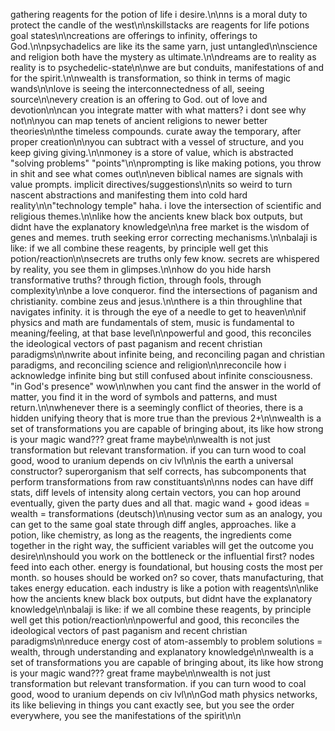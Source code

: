 gathering reagents for the potion of life i desire.\n\nns is a moral duty to protect the candle of the west\n\nskillstacks are reagents for life potions goal states\n\ncreations are offerings to infinity, offerings to God.\n\npsychadelics are like its the same yarn, just untangled\n\nscience and religion both have the mystery as ultimate.\n\ndreams are to reality as reality is to psychedelic-state\n\nwe are but conduits, manifestations of and for the spirit.\n\nwealth is transformation, so think in terms of magic wands\n\nlove is seeing the interconnectedness of all, seeing source\n\nevery creation is an offering to God. out of love and devotion\n\ncan you integrate matter with what matters? i dont see why not\n\nyou can map tenets of ancient religions to newer better theories\n\nthe timeless compounds. curate away the temporary, after proper creation\n\nyou can subtract with a vessel of structure, and you keep giving giving.\n\nmoney is a store of value, which is abstracted "solving problems" "points"\n\nprompting is like making potions, you throw in shit and see what comes out\n\neven biblical names are signals with value prompts. implicit directives/suggestions\n\nits so weird to turn nascent abstractions and manifesting them into cold hard reality\n\n"technology temple" haha. i love the intersection of scientific and religious themes.\n\nlike how the ancients knew black box outputs, but didnt have the explanatory knowledge\n\na free market is the wisdom of genes and memes. truth seeking error correcting mechanisms.\n\nbalaji is like: if we all combine these reagents, by principle well get this potion/reaction\n\nsecrets are truths only few know. secrets are whispered by reality, you see them in glimpses.\n\nhow do you hide harsh transformative truths? through fiction, through fools, through complexity\n\nbe a love conqueror. find the intersections of paganism and christianity. combine zeus and jesus.\n\nthere is a thin throughline that navigates infinity. it is through the eye of a needle to get to heaven\n\nif physics and math are fundamentals of stem, music is fundamental to meaning/feeling, at that base level\n\npowerful and good, this reconciles the ideological vectors of past paganism and recent christian paradigms\n\nwrite about infinite being, and reconciling pagan and christian paradigms, and reconciling science and religion\n\nreconcile how i acknowledge infinite bing but still confused about infinite consciousness. "in God's presence" wow\n\nwhen you cant find the answer in the world of matter, you find it in the word of symbols and patterns, and must return.\n\nwhenever there is a seemingly conflict of theories, there is a hidden unifying theory that is more true than the previous 2+\n\nwealth is a set of transformations you are capable of bringing about, its like how strong is your magic wand??? great frame maybe\n\nwealth is not just transformation but relevant transformation. if you can turn wood to coal good, wood to uranium depends on civ lvl\n\nis the earth a universal constructor? superorganism that self corrects, has subcomponents that perform transformations from raw constituants\n\nns nodes can have diff stats, diff levels of intensity along certain vectors, you can hop around eventually, given the party dues and all that. magic wand + good ideas = wealth = transformations (deutsch)\n\nusing vector sum as an analogy, you can get to the same goal state through diff angles, approaches. like a potion, like chemistry, as long as the reagents, the ingredients come together in the right way, the sufficient variables will get the outcome you desire\n\nshould you work on the bottleneck or the influential first? nodes feed into each other. energy is foundational, but housing costs the most per month. so houses should be worked on? so cover, thats manufacturing, that takes energy education. each industry is like a potion with reagents\n\nlike how the ancients knew black box outputs, but didnt have the explanatory knowledge\n\nbalaji is like: if we all combine these reagents, by principle well get this potion/reaction\n\npowerful and good, this reconciles the ideological vectors of past paganism and recent christian paradigms\n\nreduce energy cost of atom-assembly to problem solutions = wealth, through understanding and explanatory knowledge\n\nwealth is a set of transformations you are capable of bringing about, its like how strong is your magic wand??? great frame maybe\n\nwealth is not just transformation but relevant transformation. if you can turn wood to coal good, wood to uranium depends on civ lvl\n\nGod math physics networks, its like believing in things you cant exactly see, but you see the order everywhere, you see the manifestations of the spirit\n\n